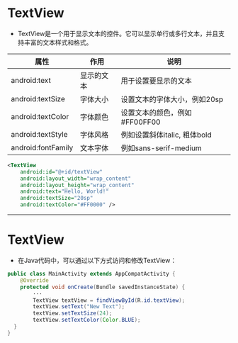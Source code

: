 
# TextView

- TextView是一个用于显示文本的控件。它可以显示单行或多行文本，并且支持丰富的文本样式和格式。

| 属性 | 作用 | 说明 |
|-|-|-|
| android:text | 显示的文本 | 用于设置要显示的文本 |
| android:textSize | 字体大小 | 设置文本的字体大小，例如20sp |
| android:textColor | 字体颜色 | 设置文本的颜色，例如#FF00FF00 |
| android:textStyle | 字体风格 | 例如设置斜体italic, 粗体bold |
| android:fontFamily | 文本字体 | 例如sans-serif-medium |

```xml 
<TextView
    android:id="@+id/textView"
    android:layout_width="wrap_content"
    android:layout_height="wrap_content"
    android:text="Hello, World!"
    android:textSize="20sp"
    android:textColor="#FF0000" />
```

---

# TextView

- 在Java代码中，可以通过以下方式访问和修改TextView：

```java
public class MainActivity extends AppCompatActivity {
    @Override
    protected void onCreate(Bundle savedInstanceState) {
        ···
        TextView textView = findViewById(R.id.textView);
        textView.setText("New Text");
        textView.setTextSize(24);
        textView.setTextColor(Color.BLUE);
  }
}
```

